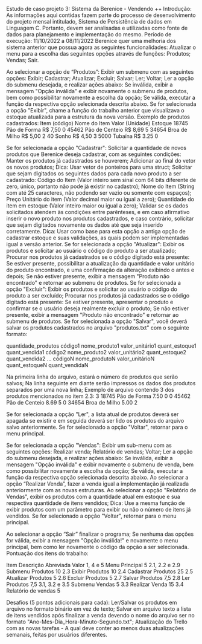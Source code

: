 
Estudo de caso projeto 3: Sistema da  Berenice - Vendendo ++
Introdução: As informações aqui contidas fazem parte do processo de desenvolvimento do projeto mensal intitulado, Sistema de Persistência de dados em Linguagem C.
Portanto, devem ser analisadas e utilizadas como fonte de dados para planejamento e implementação do mesmo.
Período de execução: 11/10/2022 a 08/11/2022
Berenice quer uma melhoria dos sistema anterior que possua agora as seguintes funcionalidades:
Atualizar o menu para a escolha das seguintes opções através de funções:
Produtos;
Vendas;
Sair.

Ao selecionar a opção de “Produtos”:
Exibir um submenu com as seguintes opções:
Exibir;
Cadastrar;
Atualizar;
Excluir;
Salvar;
Ler;
Voltar;
Ler a opção do submenu desejada, e realizar ações abaixo:
Se inválida, exibir a mensagem "Opção inválida" e exibir novamente o submenu de produtos, bem como possibilitar novamente a escolha da opção;
Se válida, executar a função da respectiva opção selecionada descrita abaixo.
Se for selecionada a opção "Exibir", chame a função do trabalho anterior que visualizava o estoque atualizada para a estrutura da nova versão. Exemplo de produtos cadastrados: 
Item (código)
Nome do Item
Valor (Unidade)
Estoque
18745
Pão de Forma
R$ 7,50
0
45462
Pão de Centeio
R$ 8,69
5
34654
Broa de Milho
R$ 5,00
2
40
Sonho
R$ 4,50
3
5000
Tubaína
R$ 3.25
0


Se for selecionada a opção "Cadastrar":
Solicitar a quantidade de novos produtos que Berenice deseja cadastrar, com as seguintes condições:
Manter os produtos já cadastrados se houverem;
Adicionar ao final do vetor os novos produtos;
Dica: Usar vetor de ponteiros para uma struct;
Solicitar que sejam digitados os seguintes dados para cada novo produto a ser cadastrado:
Código do Item (Valor inteiro sem sinal com 64 bits diferente de zero, único, portanto não pode já existir no cadastro);
Nome do Item (String com até 25 caracteres, não podendo ser vazio ou somente com espaços);
Preço Unitário do item (Valor decimal maior ou igual a zero);
Quantidade do item em estoque (Valor inteiro maior ou igual a zero);
Validar se os dados solicitados atendem às condições entre parênteses, e em caso afirmativo inserir o novo produto nos produtos cadastrados, e caso contrário, solicitar que sejam digitados novamente os dados até que seja inserido corretamente.
Dica: Usar como base para esta opção a antiga opção de cadastrar estoque e suas validações, as quais podem ser implementadas igual a versão anterior.
Se for selecionada a opção "Atualizar":
Exibir os produtos e solicitar ao usuário o código do produto a ser atualizado;
Procurar nos produtos já cadastrados se o código digitado está presente:
Se estiver presente, possibilitar a atualização da quantidade e valor unitário do produto encontrado, e uma confirmação da alteração exibindo o antes e depois;
Se não estiver presente, exibir a mensagem "Produto não encontrado" e retornar ao submenu de produtos.
Se for selecionada a opção "Excluir":
Exibir os produtos e solicitar ao usuário o código do produto a ser excluído;
Procurar nos produtos já cadastrados se o código digitado está presente:
Se estiver presente, apresentar o produto e confirmar se o usuário deseja realmente excluir o produto;
Se não estiver presente, exibir a mensagem "Produto não encontrado" e retornar ao submenu de produtos.
Se for selecionada a opção "Salvar", você deverá salvar os produtos cadastrados no arquivo "produtos.txt" com o seguinte formato:

quantidade_produtos
código1
nome_produto1
valor_unitário1
quant_estoque1
quant_vendida1
código2
nome_produto2
valor_unitário2
quant_estoque2
quant_vendida2
…
códigoN
nome_produtoN
valor_unitárioN
quant_estoqueN
quant_vendidaN

Na primeira linha do arquivo, estará o número de produtos que serão salvos;
Na linha seguinte em diante serão impressos os dados dos produtos separados por uma nova linha;
Exemplo de arquivo contendo 3 dos produtos mencionados no item 2.3:
3
18745
Pão de Forma
7.50
0
0
45462
Pão de Centeio
8.69
5
0
34654
Broa de Milho
5.00
2

Se for selecionada a opção "Ler", a lista atual de produtos deverá ser apagada se existir e em seguida deverá ser lido os produtos do arquivo salvo anteriormente.
Se for selecionado a opção "Voltar", retornar para o menu principal.

Se for selecionada a opção "Vendas":
Exibir um sub-menu com as seguintes opções:
Realizar venda;
Relatório de vendas;
Voltar;
Ler a opção do submenu desejada, e realizar ações abaixo:
Se inválida, exibir a mensagem "Opção inválida" e exibir novamente o submenu de venda, bem como possibilitar novamente a escolha da opção;
Se válida, executar a função da respectiva opção selecionada descrita abaixo.
Ao selecionar a opção “Realizar Venda”, fazer a venda igual a implementação já realizada anteriormente com as novas estruturas.
Ao selecionar a opção "Relatório de Vendas", exibir os produtos com a quantidade atual em estoque e sua respectiva quantidade de itens vendidos;
Dica: Use a mesma função de exibir produtos com um parâmetro para exibir ou não o número de itens já vendidos.
Se for selecionado a opção "Voltar", retornar para o menu principal.

Ao selecionar a opção “Sair” finalizar o programa;
Se nenhuma das opções for válida, exibir a mensagem "Opção inválida!" e  novamente o menu principal, bem como ler novamente o código da opção a ser selecionada.
Pontuação dos itens do trabalho:

Item
Descrição Abreviada
Valor
1,  4 e 5
Menu Principal
5
2.1, 2.2 e 2.9
Submenu Produtos
10
2.3
Exibir Produtos
10
2.4
Cadastrar Produtos
25
2.5
Atualizar Produtos
5
2.6
Excluir Produtos
5
2.7
Salvar Produtos
7,5
2.8
Ler Produtos
7,5
3.1, 3.2 e 3.5
Submenu Vendas
5
3.3
Realizar Venda
15
3.4
Relatório de vendas
5


Desafios (5 pontos adicionais para cada):
Ler/Salvar os produtos em arquivo no formato binário em vez de texto;
Salvar em arquivo texto a lista de itens vendidos após finalizar a venda devendo o nome do arquivo ser no formato "Ano-Mes-Dia_Hora-Minuto-Segundo.txt";
Atualização do Trello com as novas tarefas - A qual deve conter ao menos duas atualizações semanais, feitas por usuários diferentes. 
